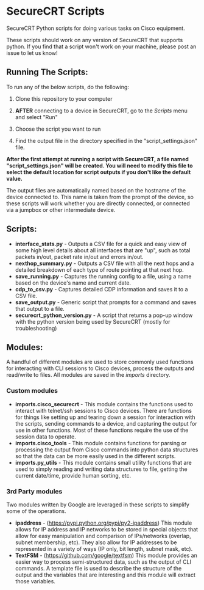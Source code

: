 SecureCRT Scripts
==================
SecureCRT Python scripts for doing various tasks on Cisco equipment.

These scripts should work on any version of SecureCRT that supports python.  If you find that a script won't work on your machine, please post an issue to let us know!

## Running The Scripts:


To run any of the below scripts, do the following:

1) Clone this repository to your computer

2) **AFTER** connecting to a device in SecureCRT, go to the *Scripts* menu and select "Run"

3) Choose the script you want to run

4) Find the output file in the directory specified in the "script_settings.json" file.

**After the first attempt at running a script with SecureCRT, a file named "script_settings.json" will be created.  You will need to modify this file to select the default location for script outputs if you don't like the default value.**

The output files are automatically named based on the hostname of the device connected to.   This name is taken from the prompt of the device, so these scripts will work whether you are directly connected, or connected via a jumpbox or other intermediate device.

## Scripts:

* **interface_stats.py** - Outputs a CSV file for a quick and easy view of some high level details about all interfaces that are "up", such as total packets in/out, packet rate in/out and errors in/out.
* **nexthop_summary.py** - Outputs a CSV file with all the next hops and a detailed breakdown of each type of route pointing at that next hop.
* **save_running.py** - Captures the running config to a file, using a name based on the device's name and current date.
* **cdp_to_csv.py** - Captures detailed CDP information and saves it to a CSV file.
* **save_output.py** - Generic script that prompts for a command and saves that output to a file.
* **securecrt_python_version.py** - A script that returns a pop-up window with the python version being used by SecureCRT (mostly for troubleshooting)

## Modules:

A handful of different modules are used to store commonly used functions for interacting with CLI sessions to Cisco devices, process the outputs and read/write to files.  All modules are saved in the *imports* directory.

### Custom modules

* **imports.cisco_securecrt** - This module contains the functions used to interact with telnet/ssh sessions to Cisco devices.  There are functions for things like setting up and tearing down a session for interaction with the scripts, sending commands to a device, and capturing the output for use in other functions.  Most of these functions require the use of the session data to operate.
* **imports.cisco_tools** - This module contains functions for parsing or processing the output from Cisco commands into python data structures so that the data can be more easily used in the different scripts.
* **imports.py_utils** - This module contains small utility functions that are used to simply reading and writing data structures to file, getting the current date/time, provide human sorting, etc.

### 3rd Party modules

Two modules written by Google are leveraged in these scripts to simplify some of the operations.

* **ipaddress** - (https://pypi.python.org/pypi/py2-ipaddress) This module allows for IP address and IP networks to be stored in special objects that allow for easy manipulation and comparison of IPs/networks (overlap, subnet membership, etc).  They also allow for IP addresses to be represented in a variety of ways (IP only, bit length, subnet mask, etc).
* **TextFSM** - (https://github.com/google/textfsm) This module provides an easier way to process semi-structured data, such as the output of CLI commands.  A template file is used to describe the structure of the output and the variables that are interesting and this module will extract those variables.
